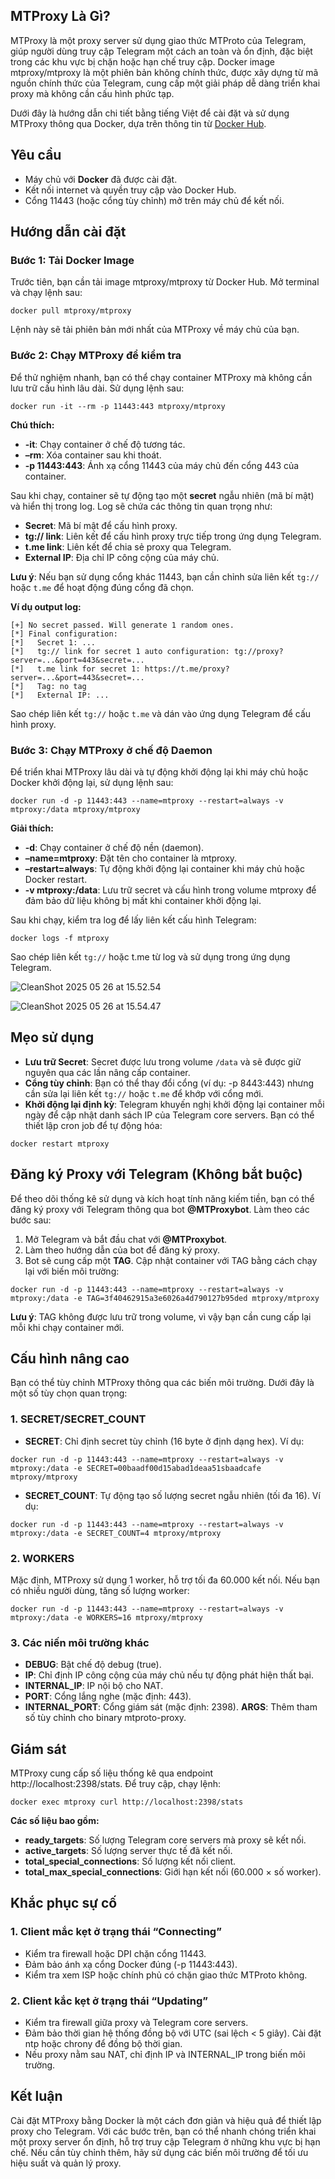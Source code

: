 
## MTProxy Là Gì?

MTProxy là một proxy server sử dụng giao thức MTProto của Telegram, giúp người dùng truy cập Telegram một cách an toàn và ổn định, đặc biệt trong các khu vực bị chặn hoặc hạn chế truy cập. Docker image mtproxy/mtproxy là một phiên bản không chính thức, được xây dựng từ mã nguồn chính thức của Telegram, cung cấp một giải pháp dễ dàng triển khai proxy mà không cần cấu hình phức tạp.

Dưới đây là hướng dẫn chi tiết bằng tiếng Việt để cài đặt và sử dụng MTProxy thông qua Docker, dựa trên thông tin từ  [Docker Hub](https://hub.docker.com/r/mtproxy/mtproxy).

## Yêu cầu

-   Máy chủ với  **Docker**  đã được cài đặt.
-   Kết nối internet và quyền truy cập vào Docker Hub.
-   Cổng 11443 (hoặc cổng tùy chỉnh) mở trên máy chủ để kết nối.

## Hướng dẫn cài đặt

### Bước 1: Tải Docker Image

Trước tiên, bạn cần tải image mtproxy/mtproxy từ Docker Hub. Mở terminal và chạy lệnh sau:

```
docker pull mtproxy/mtproxy
```

Lệnh này sẽ tải phiên bản mới nhất của MTProxy về máy chủ của bạn.

### Bước 2: Chạy MTProxy để kiểm tra

Để thử nghiệm nhanh, bạn có thể chạy container MTProxy mà không cần lưu trữ cấu hình lâu dài. Sử dụng lệnh sau:

```
docker run -it --rm -p 11443:443 mtproxy/mtproxy
```

**Chú thích:**

-   **-it**: Chạy container ở chế độ tương tác.
-   **–rm**: Xóa container sau khi thoát.
-   **-p 11443:443**: Ánh xạ cổng 11443 của máy chủ đến cổng 443 của container.

Sau khi chạy, container sẽ tự động tạo một  **secret**  ngẫu nhiên (mã bí mật) và hiển thị trong log. Log sẽ chứa các thông tin quan trọng như:

-   **Secret**: Mã bí mật để cấu hình proxy.
-   **tg:// link**: Liên kết để cấu hình proxy trực tiếp trong ứng dụng Telegram.
-   **t.me link**: Liên kết để chia sẻ proxy qua Telegram.
-   **External IP**: Địa chỉ IP công cộng của máy chủ.

**Lưu ý**: Nếu bạn sử dụng cổng khác 11443, bạn cần chỉnh sửa liên kết  `tg://`  hoặc  `t.me`  để hoạt động đúng cổng đã chọn.

**Ví dụ output log:**

```
[+] No secret passed. Will generate 1 random ones.
[*] Final configuration:
[*]   Secret 1: ...
[*]   tg:// link for secret 1 auto configuration: tg://proxy?server=...&port=443&secret=...
[*]   t.me link for secret 1: https://t.me/proxy?server=...&port=443&secret=...
[*]   Tag: no tag
[*]   External IP: ...
```

Sao chép liên kết  `tg://`  hoặc  `t.me`  và dán vào ứng dụng Telegram để cấu hình proxy.

### Bước 3: Chạy MTProxy ở chế độ Daemon

Để triển khai MTProxy lâu dài và tự động khởi động lại khi máy chủ hoặc Docker khởi động lại, sử dụng lệnh sau:

```
docker run -d -p 11443:443 --name=mtproxy --restart=always -v mtproxy:/data mtproxy/mtproxy
```

**Giải thích:**

-   **-d**: Chạy container ở chế độ nền (daemon).
-   **–name=mtproxy**: Đặt tên cho container là mtproxy.
-   **–restart=always**: Tự động khởi động lại container khi máy chủ hoặc Docker restart.
-   **-v mtproxy:/data**: Lưu trữ secret và cấu hình trong volume mtproxy để đảm bảo dữ liệu không bị mất khi container khởi động lại.


Sau khi chạy, kiểm tra log để lấy liên kết cấu hình Telegram:

```
docker logs -f mtproxy
```

Sao chép liên kết  `tg://`  hoặc t.me từ log và sử dụng trong ứng dụng Telegram.

![CleanShot 2025 05 26 at 15.52.54](https://dotrungquan.info/wp-content/uploads/2025/05/CleanShot-2025-05-26-at-15.52.54.png "Hướng dẫn cài đặt MTProxy để truy cập Telegram 5")

![CleanShot 2025 05 26 at 15.54.47](https://dotrungquan.info/wp-content/uploads/2025/05/CleanShot-2025-05-26-at-15.54.47.png "Hướng dẫn cài đặt MTProxy để truy cập Telegram 6")

## Mẹo sử dụng

-   **Lưu trữ Secret**: Secret được lưu trong volume  `/data`  và sẽ được giữ nguyên qua các lần nâng cấp container.
-   **Cổng tùy chỉnh**: Bạn có thể thay đổi cổng (ví dụ: -p 8443:443) nhưng cần sửa lại liên kết  `tg://`  hoặc  `t.me`  để khớp với cổng mới.
-   **Khởi động lại định kỳ**: Telegram khuyến nghị khởi động lại container mỗi ngày để cập nhật danh sách IP của Telegram core servers. Bạn có thể thiết lập cron job để tự động hóa:

```
docker restart mtproxy
```

## Đăng ký Proxy với Telegram (Không bắt buộc)

Để theo dõi thống kê sử dụng và kích hoạt tính năng kiếm tiền, bạn có thể đăng ký proxy với Telegram thông qua bot  **@MTProxybot**. Làm theo các bước sau:

1.  Mở Telegram và bắt đầu chat với  **@MTProxybot**.
2.  Làm theo hướng dẫn của bot để đăng ký proxy.
3.  Bot sẽ cung cấp một  **TAG**. Cập nhật container với TAG bằng cách chạy lại với biến môi trường:

```
docker run -d -p 11443:443 --name=mtproxy --restart=always -v mtproxy:/data -e TAG=3f40462915a3e6026a4d790127b95ded mtproxy/mtproxy
```

**Lưu ý**: TAG không được lưu trữ trong volume, vì vậy bạn cần cung cấp lại mỗi khi chạy container mới.

## Cấu hình nâng cao

Bạn có thể tùy chỉnh MTProxy thông qua các biến môi trường. Dưới đây là một số tùy chọn quan trọng:

### 1.  **SECRET/SECRET_COUNT**

-   **SECRET**: Chỉ định secret tùy chỉnh (16 byte ở định dạng hex). Ví dụ:

```
docker run -d -p 11443:443 --name=mtproxy --restart=always -v mtproxy:/data -e SECRET=00baadf00d15abad1deaa51sbaadcafe mtproxy/mtproxy
```

-   **SECRET_COUNT**: Tự động tạo số lượng secret ngẫu nhiên (tối đa 16). Ví dụ:

```
docker run -d -p 11443:443 --name=mtproxy --restart=always -v mtproxy:/data -e SECRET_COUNT=4 mtproxy/mtproxy
```

### 2. WORKERS

Mặc định, MTProxy sử dụng 1 worker, hỗ trợ tối đa 60.000 kết nối. Nếu bạn có nhiều người dùng, tăng số lượng worker:

```
docker run -d -p 11443:443 --name=mtproxy --restart=always -v mtproxy:/data -e WORKERS=16 mtproxy/mtproxy
```

### **3. Các niến môi trường khác**

-   **DEBUG**: Bật chế độ debug (true).
-   **IP**: Chỉ định IP công cộng của máy chủ nếu tự động phát hiện thất bại.
-   **INTERNAL_IP**: IP nội bộ cho NAT.
-   **PORT**: Cổng lắng nghe (mặc định: 443).
-   **INTERNAL_PORT**: Cổng giám sát (mặc định: 2398).  **ARGS**: Thêm tham số tùy chỉnh cho binary mtproto-proxy.

## Giám sát

MTProxy cung cấp số liệu thống kê qua endpoint http://localhost:2398/stats. Để truy cập, chạy lệnh:

```
docker exec mtproxy curl http://localhost:2398/stats
```

**Các số liệu bao gồm:**

-   **ready_targets**: Số lượng Telegram core servers mà proxy sẽ kết nối.
-   **active_targets**: Số lượng server thực tế đã kết nối.
-   **total_special_connections**: Số lượng kết nối client.
-   **total_max_special_connections**: Giới hạn kết nối (60.000 × số worker).

## Khắc phục sự cố

### 1. Client mắc kẹt ở trạng thái “Connecting”

-   Kiểm tra firewall hoặc DPI chặn cổng 11443.
-   Đảm bảo ánh xạ cổng Docker đúng (-p 11443:443).
-   Kiểm tra xem ISP hoặc chính phủ có chặn giao thức MTProto không.

### 2. Client kắc kẹt ở trạng thái “Updating”

-   Kiểm tra firewall giữa proxy và Telegram core servers.
-   Đảm bảo thời gian hệ thống đồng bộ với UTC (sai lệch < 5 giây). Cài đặt ntp hoặc chrony để đồng bộ thời gian.
-   Nếu proxy nằm sau NAT, chỉ định IP và INTERNAL_IP trong biến môi trường.

## Kết luận

Cài đặt MTProxy bằng Docker là một cách đơn giản và hiệu quả để thiết lập proxy cho Telegram. Với các bước trên, bạn có thể nhanh chóng triển khai một proxy server ổn định, hỗ trợ truy cập Telegram ở những khu vực bị hạn chế. Nếu cần tùy chỉnh thêm, hãy sử dụng các biến môi trường để tối ưu hiệu suất và quản lý proxy.
